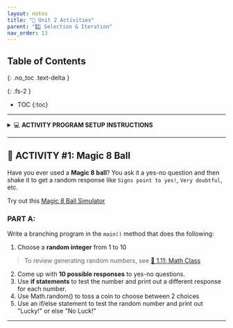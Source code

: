 ```yaml
---
layout: notes
title: "🎯 Unit 2 Activities" 
parent: "2️⃣ Selection & Iteration"
nav_order: 13
---
```


## Table of Contents
{: .no_toc .text-delta }

{: .fs-2 }
- TOC
{:toc}

---

<html>
  <details>
    <summary>💻 <strong class="text-green-200">ACTIVITY PROGRAM SETUP INSTRUCTIONS</strong></summary>
    
<div class="setup" markdown="block">

1. Go to the public template **repository** for our class: [BWL-CS Java Template](https://github.com/BWL-CS/java-template)
2. Click the <button type="button" name="button" class="btn btn-green">Use this template</button> button above the list of files then select `Create a new repository`
3. Specify the **repository name**: `CS2-Unit2-Activity#`
    > Replace `#` with the specific _activity number_.
4. Click <button type="button" name="button" class="btn btn-green">Create repository</button>
    > Now you have **your own personal copy** of this starter code that you can always access under the `Your repositories` section of GitHub! 📂
5. Now on your repository, click <button type="button" name="button" class="btn btn-green"> < > Code </button> and select the `Codespaces` tab
6. Click `Create Codespace on main` and wait for the environment to load, _then you're ready to code_!

</div>

<br>

<div class="warn" markdown="block">

🛑 When class ends, don't forget to **SAVE YOUR WORK**! **Codespaces** are TEMPORARY editing environments, so you need to COMMIT changes properly in order to update the main **repository** for your program. 

_There are multiple steps to saving in GitHub Codespaces:_

1. Navigate to the `Source Control` menu on the _LEFT_ sidebar
2. Click the <button type="button" name="button" class="btn btn-green">commit changes</button> button on the _LEFT_ menu
3. Type a brief **commit message** at the top of the file that opens, for example: `updated main.py`
4. Click the small `✔️` **checkmark** in the _TOP RIGHT_ corner
5. Click the <button type="button" name="button" class="btn btn-green">sync changes</button> button on the _LEFT_ menu
6. _Finally you can close your Codespace!_

</div>

  </details>
</html>

---

## 🔮 ACTIVITY #1: Magic 8 Ball

Have you ever used a **Magic 8 ball**? You ask it a yes-no question and then shake it to get a random response like ``Signs point to yes!``, ``Very doubtful``, etc. 

Try out this [Magic 8 Ball Simulator](https://magic-8ball.com/)

### PART A:

<div class="task" markdown="block">

Write a branching program in the `main()` method that does the following:

1. Choose a **random integer** from 1 to 10
  > To review generating random numbers, see [📓 1.11: Math Class](https://coderina.dev/javadocs/docs/unit1/notes111.html)
2. Come up with **10 possible responses** to yes-no questions.
3. Use **if statements** to test the number and print out a different response for each number.
4. Use Math.random() to toss a coin to choose between 2 choices
5. Use an if/else statement to test the random number and print out "Lucky!" or else "No Luck!"

</div>


---


